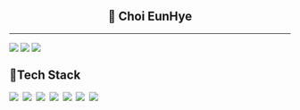 ## <center> 📁 Choi EunHye </center>

---

  <img align="center" src="https://hits.seeyoufarm.com/api/count/incr/badge.svg?url=https%3A%2F%2Fgithub.com%2FGitCEH%2Fhit-counter&count_bg=%2328A0FF&title_bg=%23000000&icon=tinder.svg&icon_color=%23E13434&title=hits&edge_flat=true" />
   <img align="center" src="https://github-readme-stats.vercel.app/api?username=gitceh&hide=stars,contributed&theme=react&show_icons=true" />
  
  
  <img align="center" src="https://github-readme-stats.vercel.app/api/top-langs/?username=gitceh&layout=compact" />
  
  
  ## 🔗Tech Stack <br>
  <img src="https://img.shields.io/badge/Java-007936?style=flat-square&logo=Java&logoColor=white"/>&nbsp;
  <img src="https://img.shields.io/badge/JavaScript-F7DF1E?style=flat-square&logo=JavaScript&logoColor=black"/>&nbsp;
  <img src="https://img.shields.io/badge/jQuery-0769AD?style=flat-square&logo=jQuery&logoColor=white"/>&nbsp;
  <img src="https://img.shields.io/badge/HTML5-E34F26?style=flat-square&logo=HTML5&logoColor=white"/>&nbsp;
  <img src="https://img.shields.io/badge/CSS3-1572B6?style=flat-square&logo=CSS3&logoColor=white"/>&nbsp;
  <img src="https://img.shields.io/badge/Spring-6DB33F?style=flat-square&logo=Spring&logoColor=white"/>&nbsp;
  <img src="https://img.shields.io/badge/Oracle DB-F80000?style=flat-square&logo=Oracle&logoColor=white"/>&nbsp;


<!--
**GitCEH/GitCEH** is a ✨ _special_ ✨ repository because its `README.md` (this file) appears on your GitHub profile.

Here are some ideas to get you started:

- 🔭 I’m currently working on ...
- 🌱 I’m currently learning ...
- 👯 I’m looking to collaborate on ...
- 🤔 I’m looking for help with ...
- 💬 Ask me about ...
- 📫 How to reach me: ...
- 😄 Pronouns: ...
- ⚡ Fun fact: ...
-->

